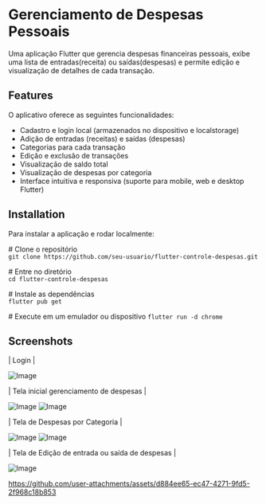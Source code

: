 # Gerenciamento de Despesas Pessoais

Uma aplicação Flutter que gerencia despesas financeiras pessoais, exibe uma lista de entradas(receita) ou saídas(despesas) e permite edição e visualização de detalhes de cada transação.


## Features

O aplicativo oferece as seguintes funcionalidades:

* Cadastro e login local (armazenados no dispositivo e localstorage)
* Adição de entradas (receitas) e saídas (despesas)
* Categorias para cada transação
* Edição e exclusão de transações
* Visualização de saldo total
* Visualização de despesas por categoria
* Interface intuitiva e responsiva (suporte para mobile, web e desktop Flutter)
    

## Installation

Para instalar a aplicação e rodar localmente:

\# Clone o repositório  
`git clone https://github.com/seu-usuario/flutter-controle-despesas.git`


\# Entre no diretório  
`cd flutter-controle-despesas`

\# Instale as dependências  
`flutter pub get`

\# Execute em um emulador ou dispositivo 
`flutter run -d chrome`

## Screenshots

| Login |

![Image](https://github.com/user-attachments/assets/7f36d888-e095-4d6f-a8d0-89dccae9b96c)
 

| Tela inicial gerenciamento de despesas | 

![Image](https://github.com/user-attachments/assets/6347a30e-2d1e-4275-ba51-202e1e016370)
![Image](https://github.com/user-attachments/assets/f6810e7b-eeb6-4f3d-9c93-504b3bf46653)


| Tela de Despesas por Categoria |   

![Image](https://github.com/user-attachments/assets/784a6b9c-ee27-41bc-ae38-bd1b7bb01b86)
![Image](https://github.com/user-attachments/assets/3a12b2dd-6a80-429c-a55f-7944ddfdb13d)


| Tela de Edição de entrada ou saída de despesas |   

![Image](https://github.com/user-attachments/assets/6cbff5e0-ad0c-4b23-9d84-9c56c4180aa9)


https://github.com/user-attachments/assets/d884ee65-ec47-4271-9fd5-2f968c18b853
